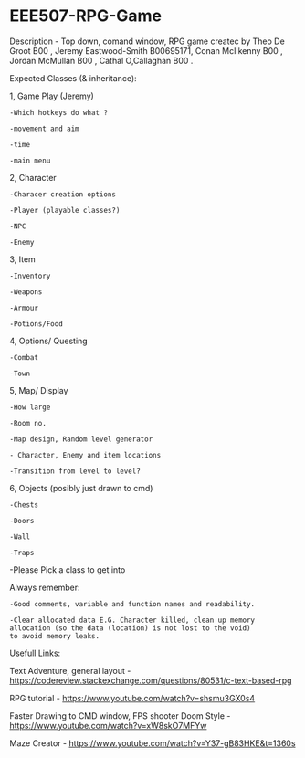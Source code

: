 # EEE507-RPG-Game
Description - Top down, comand window, RPG game createc by Theo De Groot B00 , Jeremy Eastwood-Smith B00695171, 
Conan McIlkenny B00 , Jordan McMullan B00 , Cathal O,Callaghan B00 .

Expected Classes (& inheritance):

  1, Game Play (Jeremy)
    
    -Which hotkeys do what ?
    
    -movement and aim
    
    -time
    
    -main menu
  
  2, Character
  
    -Characer creation options
  
    -Player (playable classes?)
    
    -NPC
    
    -Enemy
    
  3, Item
  
    -Inventory
  
    -Weapons
    
    -Armour
    
    -Potions/Food 
    
  4, Options/ Questing
  
    -Combat
    
    -Town
    
  5, Map/ Display
  
    -How large
    
    -Room no. 
    
    -Map design, Random level generator
    
    - Character, Enemy and item locations
    
    -Transition from level to level?
  
  6, Objects (posibly just drawn to cmd)
  
    -Chests
    
    -Doors
    
    -Wall
    
    -Traps
    
  -Please Pick a class to get into
  
  
  Always remember:
  
    -Good comments, variable and function names and readability.
  
    -Clear allocated data E.G. Character killed, clean up memory allocation (so the data (location) is not lost to the void)
    to avoid memory leaks.
    
Usefull Links:

Text Adventure, general layout - https://codereview.stackexchange.com/questions/80531/c-text-based-rpg

RPG tutorial - https://www.youtube.com/watch?v=shsmu3GX0s4

Faster Drawing to CMD window, FPS shooter Doom Style - https://www.youtube.com/watch?v=xW8skO7MFYw

Maze Creator - https://www.youtube.com/watch?v=Y37-gB83HKE&t=1360s
